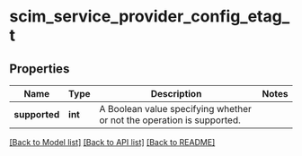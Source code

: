 # scim_service_provider_config_etag_t

## Properties
Name | Type | Description | Notes
------------ | ------------- | ------------- | -------------
**supported** | **int** | A Boolean value specifying whether or not the operation is supported. | 

[[Back to Model list]](../README.md#documentation-for-models) [[Back to API list]](../README.md#documentation-for-api-endpoints) [[Back to README]](../README.md)


